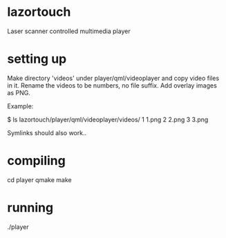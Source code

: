 lazortouch
==========

Laser scanner controlled multimedia player

setting up
==========

Make directory 'videos' under player/qml/videoplayer and copy
video files in it. Rename the videos to be numbers, no file
suffix. Add overlay images as PNG.

Example:

$ ls lazortouch/player/qml/videoplayer/videos/
1  1.png  2  2.png  3  3.png


Symlinks should also work..

compiling
=========

cd player
qmake
make

running
=======

./player

